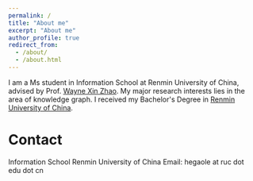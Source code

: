 ```yaml
---
permalink: /
title: "About me"
excerpt: "About me"
author_profile: true
redirect_from: 
  - /about/
  - /about.html
---
```


I am a Ms student in Information School at Renmin University of China, advised by Prof. [Wayne Xin Zhao](http://playbigdata.ruc.edu.cn/batmanfly/). My major research interests lies in the area of knowledge graph. I received my Bachelor's Degree in [Renmin University of China](https://ruc.edu.cn/).


Contact
======
Information School
Renmin University of China
Email: hegaole at ruc dot edu dot cn
